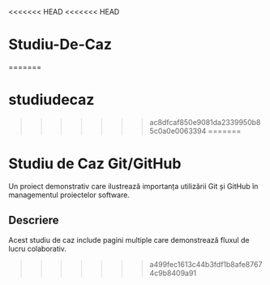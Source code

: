 <<<<<<< HEAD
<<<<<<< HEAD
# Studiu-De-Caz
=======
# studiudecaz
>>>>>>> ac8dfcaf850e9081da2339950b85c0a0e0063394
=======
# Studiu de Caz Git/GitHub

Un proiect demonstrativ care ilustrează importanța utilizării Git și GitHub în managementul proiectelor software.

## Descriere
Acest studiu de caz include pagini multiple care demonstrează fluxul de lucru colaborativ.
>>>>>>> a499fec1613c44b3fdf1b8afe87674c9b8409a91
